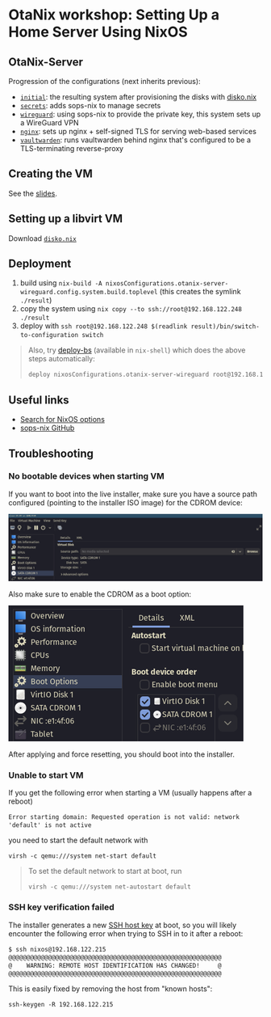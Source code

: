 # OtaNix workshop: Setting Up a Home Server Using NixOS

## OtaNix-Server

Progression of the configurations (next inherits previous):

- [`initial`](./otanix-server/initial/default.nix): the resulting system after provisioning the disks with [disko.nix](./otanix-server/initial/disko.nix)
- [`secrets`](./otanix-server/secrets/default.nix): adds sops-nix to manage secrets
- [`wireguard`](./otanix-server/wireguard/default.nix): using sops-nix to provide the private key, this system sets up a WireGuard VPN
- [`nginx`](./otanix-server/nginx/default.nix): sets up nginx + self-signed TLS for serving web-based services
- [`vaultwarden`](./otanix-server/vaultwarden/default.nix): runs vaultwarden behind nginx that's configured to be a TLS-terminating reverse-proxy

## Creating the VM

See the [slides](https://github.com/OtaNix-ry/otanix-server-2025-09-08/releases).

## Setting up a libvirt VM

Download [`disko.nix`](./initial/disko.nix)

## Deployment

1. build using `nix-build -A nixosConfigurations.otanix-server-wireguard.config.system.build.toplevel` (this creates the symlink `./result`)
1. copy the system using `nix copy --to ssh://root@192.168.122.248 ./result`
1. deploy with `ssh root@192.168.122.248 $(readlink result)/bin/switch-to-configuration switch`

> Also, try [deploy-bs](https://github.com/xhalo32/deploy-bs) (available in `nix-shell`) which does the above steps automatically:
>
> ```sh
> deploy nixosConfigurations.otanix-server-wireguard root@192.168.122.248
> ```

## Useful links

- [Search for NixOS options](https://search.nixos.org/options?)
- [sops-nix GitHub](https://github.com/Mic92/sops-nix)

## Troubleshooting

### No bootable devices when starting VM

If you want to boot into the live installer, make sure you have a source path configured (pointing to the installer ISO image) for the CDROM device:

![](images/libvirt-cdrom.png)

Also make sure to enable the CDROM as a boot option:

![](images/libvirt-boot-options.png)

After applying and force resetting, you should boot into the installer.

### Unable to start VM

If you get the following error when starting a VM (usually happens after a reboot)

```
Error starting domain: Requested operation is not valid: network 'default' is not active
```

you need to start the default network with

```
virsh -c qemu:///system net-start default
```

> To set the default network to start at boot, run
> ```
> virsh -c qemu:///system net-autostart default
> ```

### SSH key verification failed

The installer generates a new [SSH host key](https://www.ssh.com/academy/ssh/host-key) at boot, so you will likely encounter the following error when trying to SSH in to it after a reboot:

```
$ ssh nixos@192.168.122.215
@@@@@@@@@@@@@@@@@@@@@@@@@@@@@@@@@@@@@@@@@@@@@@@@@@@@@@@@@@@
@    WARNING: REMOTE HOST IDENTIFICATION HAS CHANGED!     @
@@@@@@@@@@@@@@@@@@@@@@@@@@@@@@@@@@@@@@@@@@@@@@@@@@@@@@@@@@@
```

This is easily fixed by removing the host from "known hosts":

```
ssh-keygen -R 192.168.122.215
```
